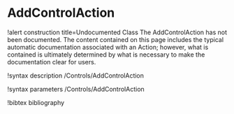 <!-- MOOSE Documentation Stub: Remove this when content is added. -->

# AddControlAction

!alert construction title=Undocumented Class
The AddControlAction has not been documented. The content contained on this page includes the
typical automatic documentation associated with an Action; however, what is contained is ultimately
determined by what is necessary to make the documentation clear for users.

!syntax description /Controls/AddControlAction

!syntax parameters /Controls/AddControlAction

!bibtex bibliography
